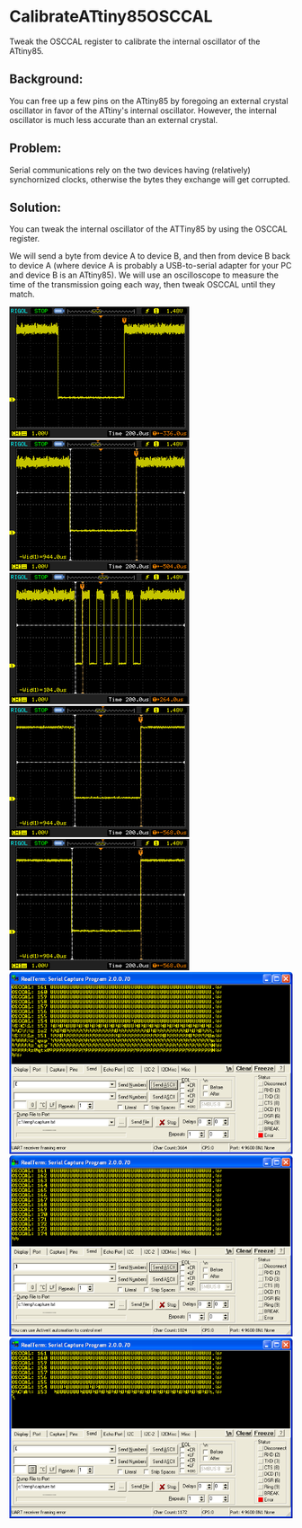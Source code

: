 # CalibrateATtiny85OSCCAL
Tweak the OSCCAL register to calibrate the internal oscillator of the ATtiny85.

## Background:

You can free up a few pins on the ATtiny85 by foregoing an external crystal oscillator in favor of the ATtiny's internal oscillator.  However, the internal oscillator is much less accurate than an external crystal.

## Problem:

Serial communications rely on the two devices having (relatively) synchornized clocks, otherwise the bytes they exchange will get corrupted.

## Solution:

You can tweak the internal oscillator of the ATTiny85 by using the OSCCAL register.

We will send a byte from device A to device B, and then from device B back to device A (where device A is probably a USB-to-serial adapter for your PC and device B is an ATtiny85).  We will use an oscilloscope to measure the time of the transmission going each way, then tweak OSCCAL until they match.

![](/github%20media/NewFile0.png)
![](/github%20media/NewFile1.png)
![](/github%20media/NewFile2.png)
![](/github%20media/NewFile3.png)
![](/github%20media/NewFile4.png)
![](/github%20media/decreasing_osccal.png)
![](/github%20media/increasing_osccal.png)
![](/github%20media/153osccalnul.png)
